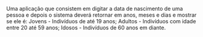 Uma aplicação que consistem em digitar a data de nascimento de uma pessoa e depois o sistema deverá retornar em anos, meses e dias e mostrar se ele é:
Jovens - Indivíduos de até 19 anos;
Adultos - Indivíduos com idade entre 20 até 59 anos;
Idosos - Indivíduos de 60 anos em diante.
